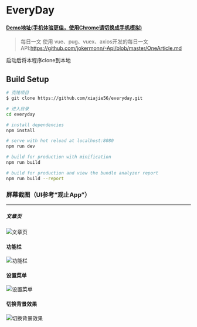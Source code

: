# EveryDay

#### [Demo地址(手机体验更佳，使用Chrome请切换成手机模拟)](https://xiajie56.github.io/everyday/index.html)

> 每日一文
 使用 vue、pug、vuex、axios开发的每日一文
 API:<https://github.com/jokermonn/-Api/blob/master/OneArticle.md>

启动后将本程序clone到本地

## Build Setup

``` bash
# 克隆项目
$ git clone https://github.com/xiajie56/everyday.git

# 进入目录
cd everyday

# install dependencies
npm install

# serve with hot reload at localhost:8080
npm run dev

# build for production with minification
npm run build

# build for production and view the bundle analyzer report
npm run build --report
```


### 屏幕截图（UI参考“观止App”）
----
##### 文章页
![文章页](https://xiajie56.github.io/everydayImg/20180825215839.png "文章页")

#### 功能栏
![功能栏](https://xiajie56.github.io/everydayImg/20180825215909.png "功能栏")

#### 设置菜单
![设置菜单](https://xiajie56.github.io/everydayImg/20180825215938.png "设置菜单")

#### 切换背景效果
![切换背景效果](https://xiajie56.github.io/everydayImg/20180825215945.png "切换背景效果")
